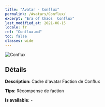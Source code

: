 ```yaml
---
title: "Avatar - Conflux"
permalink: /Avatars/Conflux/
excerpt: "Era of Chaos  Conflux"
last_modified_at: 2021-06-15
locale: fr
ref: "Conflux.md"
toc: false
classes: wide
---
```

 ![Conflux](/images/a/avatarFrame_44.png)

## Détails

 **Description:** Cadre d'avatar Faction de Conflux 

 **Tips:** Récompense de faction 

 **Is available:**  - 

